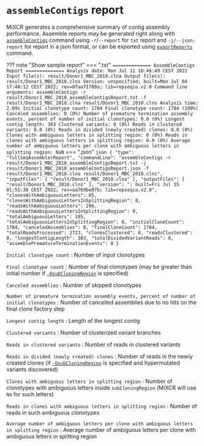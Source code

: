 # `assembleContigs` report

MiXCR generates a comprehensive summary of contig assembly performance. Assemble reports may be generated right along with [`assembleContigs`](./mixcr-assembleContigs.md) command using `-r`/`--report` for `txt` report and `-j/--json-report` for report in a json format, or can be exported using [`exportReports`](./mixcr-exportReports.md) command.

??? note "Show sample report"
    === ".txt"
        ```
        ============== AssembleContigs Report ==============
        Analysis date: Mon Jul 11 10:46:49 CEST 2022
        Input file(s): result/Donor1_MBC_2010.clna
        Output file(s): result/Donor1_MBC_2010.clns
        Version: unspecified; built=Mon Jul 04 17:40:12 CEST 2022; rev=8faa71789a; lib=repseqio.v2.0
        Command line arguments: assembleContigs -r result/Donor1_MBC_2010_assembleContigsReport.txt -f result/Donor1_MBC_2010.clna result/Donor1_MBC_2010.clns
        Analysis time: 2.09s
        Initial clonotype count: 1784
        Final clonotype count: 1784 (100%)
        Canceled assemblies: 0 (0%)
        Number of premature termination assembly events, percent of number of initial clonotypes: 0.0 (0%)
        Longest contig length: 303
        Clustered variants: 0 (0%)
        Reads in clustered variants: 0.0 (0%)
        Reads in divided (newly created) clones: 0.0 (0%)
        Clones with ambiguous letters in splitting region: 0 (0%)
        Reads in clones with ambiguous letters in splitting region: 0.0 (0%)
        Average number of ambiguous letters per clone with ambiguous letters in splitting region: NaN
        ```
    === ".json"
        ```json
        {
          "type": "fullSeqAssemblerReport",
          "commandLine": "assembleContigs -r result/Donor1_MBC_2010_assembleContigsReport.txt -j result/Donor1_MBC_2010_assembleContigsReport.json -f result/Donor1_MBC_2010.clna result/Donor1_MBC_2010.clns",
          "inputFiles": [
            "result/Donor1_MBC_2010.clna"
          ],
          "outputFiles": [
            "result/Donor1_MBC_2010.clns"
          ],
          "version": "; built=Fri Jul 15 01:51:38 CEST 2022; rev=aa769be87b; lib=repseqio.v2.0",
          "clonesWithAmbiguousLetters": 85,
          "clonesWithAmbiguousLettersInSplittingRegion": 0,
          "readsWithAmbiguousLetters": 296,
          "readsWithAmbiguousLettersInSplittingRegion": 0,
          "totalAmbiguousLetters": 185,
          "totalAmbiguousLettersInSplittingRegion": 0,
          "initialCloneCount": 1784,
          "canceledAssemblies": 0,
          "finalCloneCount": 1784,
          "totalReadsProcessed": 2723,
          "clonesClustered": 0,
          "readsClustered": 0,
          "longestContigLength": 303,
          "totalDividedVariantReads": 0,
          "assemblePrematureTerminationEvents": 0
        }
        ```

`Initial clonotype count`
: Number of input clonotypes

`Final clonotype count`
: Number of final clonotypes (may be greater than initial number if [`-OsubCloningRegion`](./mixcr-assembleContigs.md#full-sequence-assembler-parameters) is specified)

`Canceled assemblies`
: Number of skipped clonotypes  

`Number of premature termination assembly events, percent of number of initial clonotypes`
: Number of cancelled assemblies due to no hits on the final clone factory step

`Longest contig length`
: Length of the longest contig

`Clustered variants`
: Number of clusterized variant branches

`Reads in clustered variants`
: Number of reads in clustered variants

`Reads in divided (newly created) clones`
: Number of reads in the newly created clones (if [`-OsubCloningRegion`](./mixcr-assembleContigs.md#full-sequence-assembler-parameters) is specified and hypermutated variants discovered)

`Clones with ambiguous letters in splitting region`
: Number of clonotypes with ambiguous letters inside `subCloningRegion` (MiXCR will use `N`s for such letters)  

`Reads in clones with ambiguous letters in splitting region`
: Number of reads in such ambiguous clonotypes

`Average number of ambiguous letters per clone with ambiguous letters in splitting region`
: Average number of ambiguous letters per clone with ambiguous letters in splitting region